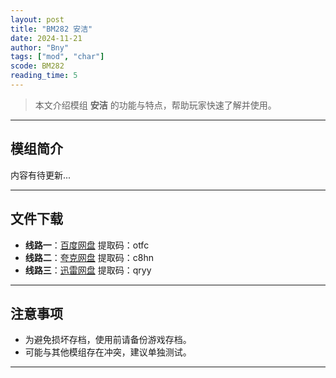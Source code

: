 ```yaml
---
layout: post
title: "BM282 安洁"
date: 2024-11-21
author: "Bny"
tags: ["mod", "char"]
scode: BM282
reading_time: 5
---
```


> 本文介绍模组 **安洁** 的功能与特点，帮助玩家快速了解并使用。

---

## 模组简介

内容有待更新...

---


## 文件下载
- **线路一**：[百度网盘](https://pan.baidu.com/s/1Xoeg1aiJVdo-3iNkFQmw1Q?pwd=otfc)  提取码：otfc  
- **线路二**：[夸克网盘](https://pan.quark.cn/s/5a0fe8c2a334?pwd=c8hn)  提取码：c8hn  
- **线路三**：[迅雷网盘](https://pan.xunlei.com/s/VOCCbS5MqAcAIIak7HP7nuawA1?pwd=qryy)  提取码：qryy  

---

## 注意事项
- 为避免损坏存档，使用前请备份游戏存档。
- 可能与其他模组存在冲突，建议单独测试。

---

